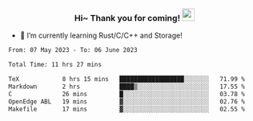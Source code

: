 <h3 align="center">
    Hi~ Thank you for coming!
    <img src="https://media.giphy.com/media/hvRJCLFzcasrR4ia7z/giphy.gif" width="25px">
</h3>

<!--
**pineapple-man/pineapple-man** is a ✨ _special_ ✨ repository because its `README.md` (this file) appears on your GitHub profile.

Here are some ideas to get you started:
- 🔭 I’m currently working on ...
- 🤔 I’m looking for help with ...
- 💬 Ask me about ...
- 📫 How to reach me: ...
- 😄 Pronouns: ...
- ⚡ Fun fact: 
- 👯 I’m looking to collaborate on kubernetes
-->
- 🌱 I’m currently learning Rust/C/C++ and Storage!

<!--START_SECTION:waka-->

```txt
From: 07 May 2023 - To: 06 June 2023

Total Time: 11 hrs 27 mins

TeX            8 hrs 15 mins   ██████████████████░░░░░░░   71.99 %
Markdown       2 hrs           ████▒░░░░░░░░░░░░░░░░░░░░   17.55 %
C              26 mins         █░░░░░░░░░░░░░░░░░░░░░░░░   03.78 %
OpenEdge ABL   19 mins         ▓░░░░░░░░░░░░░░░░░░░░░░░░   02.76 %
Makefile       17 mins         ▓░░░░░░░░░░░░░░░░░░░░░░░░   02.55 %
```

<!--END_SECTION:waka-->
